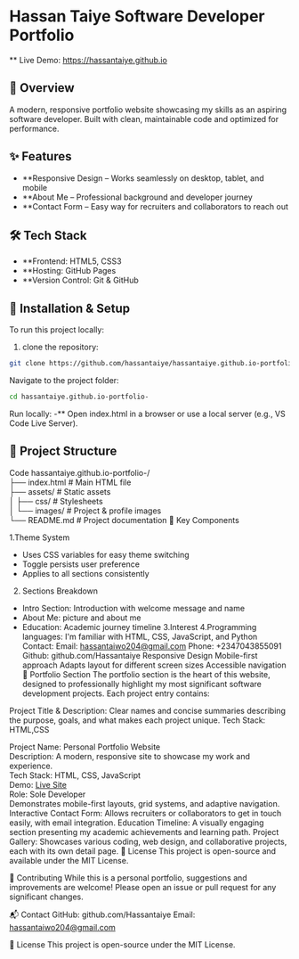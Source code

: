
# Hassan Taiye Software Developer Portfolio
** Live Demo: https://hassantaiye.github.io

## 🚀 Overview
A modern, responsive portfolio website showcasing my skills as an aspiring software developer. Built with clean, maintainable code and optimized for performance.

## ✨ Features

- **Responsive Design – Works seamlessly on desktop, tablet, and mobile
- **About Me – Professional background and developer journey
- **Contact Form – Easy way for recruiters and collaborators to reach out
## 🛠 Tech Stack

- **Frontend: HTML5, CSS3
- **Hosting: GitHub Pages
- **Version Control: Git & GitHub
## 🚀 Installation & Setup

To run this project locally:
1. clone the repository:
```sh
git clone https://github.com/hassantaiye/hassantaiye.github.io-portfolio-.git
```
Navigate to the project folder:
``` sh
cd hassantaiye.github.io-portfolio-
```
Run locally:
-** Open index.html in a browser or use a local server (e.g., VS Code Live Server).

## 📂 Project Structure

Code
hassantaiye.github.io-portfolio-/  
├── index.html          # Main HTML file  
├── assets/             # Static assets  
│   ├── css/            # Stylesheets   
│   └── images/         # Project & profile images  
└── README.md           # Project documentation 
🎯 Key Components

1.Theme System
- Uses CSS variables for easy theme switching
- Toggle persists user preference
- Applies to all sections consistently
2. Sections Breakdown
- Intro Section: Introduction with welcome message and name
- About Me: picture and about me
- Education: Academic journey timeline
3.Interest
4.Programming languages: I'm familiar with HTML, CSS, JavaScript, and Python
Contact: Email: hassantaiwo204@gmail.com
Phone: +2347043855091
Github: github.com/Hassantaiye
Responsive Design
Mobile-first approach
Adapts layout for different screen sizes
Accessible navigation
📁 Portfolio Section
The portfolio section is the heart of this website, designed to professionally highlight my most significant software development projects. Each project entry contains:

Project Title & Description: Clear names and concise summaries describing the purpose, goals, and what makes each project unique.
Tech Stack: HTML,CSS

Project Name: Personal Portfolio Website  
Description: A modern, responsive site to showcase my work and experience.  
Tech Stack: HTML, CSS, JavaScript  
Demo: [Live Site](https://hassantaiye.github.io)  
Role: Sole Developer  
Demonstrates mobile-first layouts, grid systems, and adaptive navigation.
Interactive Contact Form:
Allows recruiters or collaborators to get in touch easily, with email integration.
Education Timeline:
A visually engaging section presenting my academic achievements and learning path.
Project Gallery:
Showcases various coding, web design, and collaborative projects, each with its own detail page.
📜 License
This project is open-source and available under the MIT License.

🤝 Contributing
While this is a personal portfolio, suggestions and improvements are welcome! Please open an issue or pull request for any significant changes.

📬 Contact
GitHub: github.com/Hassantaiye
Email: hassantaiwo204@gmail.com

📜 License
This project is open-source under the MIT License.

